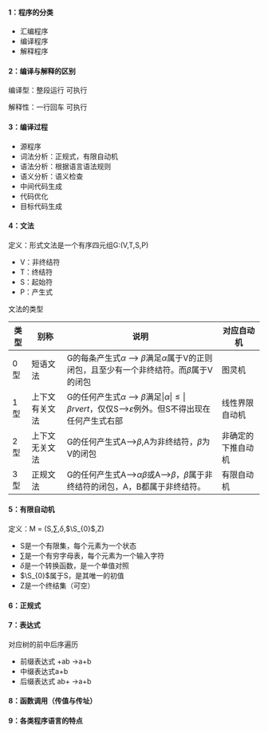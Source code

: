 #### 1：程序的分类
+ 汇编程序
+ 编译程序
+ 解释程序

#### 2：编译与解释的区别

编译型：整段运行  可执行

解释性：一行回车 可执行

#### 3：编译过程
+ 源程序
+ 词法分析：正规式，有限自动机
+ 语法分析：根据语言语法规则
+ 语义分析：语义检查
+ 中间代码生成
+ 代码优化
+ 目标代码生成

#### 4：文法
定义：形式文法是一个有序四元组G:(V,T,S,P)

+ V：非终结符
+ T：终结符
+ S：起始符
+ P：产生式

文法的类型

|类型|别称|说明|对应自动机|
| ---- | ---- | ---- | ---- |
|0型|短语文法|G的每条产生式$\alpha$ --> $\beta$满足$\alpha$属于V的正则闭包，且至少有一个非终结符。而$\beta$属于V的闭包|图灵机|
|1型|上下文有关文法|G的任何产生式$\alpha$ --> $\beta$满足$\lvert \alpha \rvert \leq \lvert \beta rvert$，仅仅S-->$\varepsilon$例外。但S不得出现在任何产生式右部|线性界限自动机|
|2型|上下文无关文法|G的任何产生式A-->$\beta$,A为非终结符，$\beta$为V的闭包|非确定的下推自动机|
|3型|正规文法|G的任何产生式A-->$\alpha\beta$或A-->$\beta$，$\beta$属于非终结符的闭包，A，B都属于非终结符。|有限自动机|

#### 5：有限自动机
定义：M = (S,$\sum$,$\delta$,$\S_{0}$,Z)
+ S是一个有限集，每个元素为一个状态
+ $\sum$是一个有穷字母表，每个元素为一个输入字符
+ $\delta$是一个转换函数，是一个单值对照
+ $\S_{0}$属于S，是其唯一的初值
+ Z是一个终结集（可空）

#### 6：正规式

#### 7：表达式

对应树的前中后序遍历

+ 前缀表达式 +ab ->a+b
+ 中缀表达式a+b
+ 后缀表达式 ab+ ->a+b

#### 8：函数调用（传值与传址）

#### 9：各类程序语言的特点